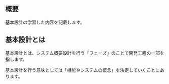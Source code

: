 ## 概要

基本設計の学習した内容を記載します。

## 基本設計とは

基本設計とは、システム概要設計を行う「フェーズ」のことで開発工程の一部を指します。

基本設計を行う意味としては「機能やシステムの概念」を決定していくことにあります。

## 


